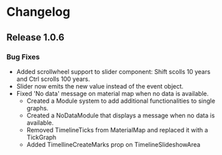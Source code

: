 # Changelog

## Release 1.0.6

### Bug Fixes
- Added scrollwheel support to slider component: Shift scolls 10 years and Ctrl scrolls 100 years.
- Slider now emits the new value instead of the event object.
- Fixed 'No data' message on material map when no data is available.
    - Created a Module system to add additional functionalities to single graphs.
    - Created a NoDataModule that displays a message when no data is available.
    - Removed TimelineTicks from MaterialMap and replaced it with a TickGraph
    - Added TimellineCreateMarks prop on TimelineSlideshowArea 